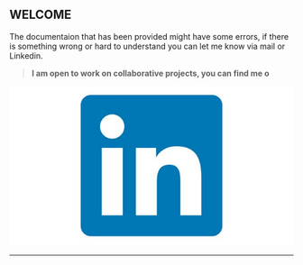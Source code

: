 ## WELCOME 

The documentaion that has been provided might have some errors, if there is something wrong or hard to understand you can let me know via mail or Linkedin.

> __I am open to work on collaborative projects, you can find me o__


<!-- Actual text -->
[![Linkedin][1.1]][1]

<!-- Icons -->

[1.1]: https://raw.githubusercontent.com/sultania1ankit/projects/master/images/logos/linkedin2.jpg

<!-- Links to your social media accounts -->

[1]: https://www.linkedin.com/in/ankit-sultania-27942b114

____________________________________________________________________________________________________